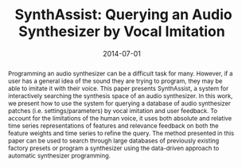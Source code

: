 ---
layout: default-publication
title: " SynthAssist: Querying an Audio Synthesizer by Vocal Imitation"
collection: publications
permalink: /publications/2014-07-01-cartwright2014synthassistquerying
abstract: "Programming an audio synthesizer can be a difficult task for many. However, if a user has a general idea of the sound they are trying to program, they may be able to imitate it with their voice. This paper presents SynthAssist, a system for interactively searching the synthesis space of an audio synthesizer. In this work, we present how to use the system for querying a database of audio synthesizer patches (i.e. settings/parameters) by vocal imitation and user feedback. To account for the limitations of the human voice, it uses both absolute and relative time series representations of features and relevance feedback on both the feature weights and time series to refine the query. The method presented in this paper can be used to search through large databases of previously existing factory presets or program a synthesizer using the data-driven approach to automatic synthesizer programming."
date: 2014-07-01
venue: 'New Instruments for Musical Expression (NIME)'
paperurl: '/files/cartwright2014synthassistquerying.pdf'
video_id: 'RPVTRF5_ZoI'
categories: 
  - Natural Audio Production Interfaces
citation: 'Cartwright, M., Pardo, B. SynthAssist: Querying an Audio Synthesizer by Vocal Imitation. In <i>Proceedings of New Instruments for Musical Expression (NIME)</i>, 2014.'
author_profile: true
---